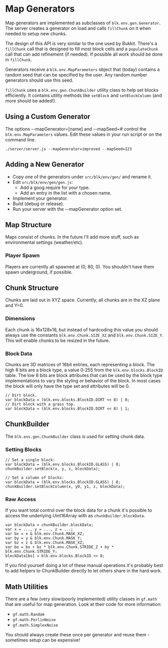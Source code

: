 # Map Generators

Map generators are implemented as subclasses of `blk.env.gen.Generator`.
The server creates a generator on load and calls `fillChunk` on it when needed
to setup new chunks.

The design of this API is very similar to the one used by Bukkit. There's a
`fillChunk` call that is designed to fill most block cells and a
`populateChunk` call that can add refinement (if needed). If possible all work
should be done in `fillChunk`.

Generators receive a `blk.env.MapParameters` object that (today) contains a
random seed that can be specified by the user. Any random number generators
should use this seed.

`fillChunk` uses a `blk.env.gen.ChunkBuilder` utility class to help set blocks
efficiently. It contains utility methods like `setBlock` and `setBlockColumn`
(and more should be added!).

## Using a Custom Generator

The options --mapGenerator=[name] and --mapSeed=# control the
`blk.env.MapParameters` values. Edit these values in your run script or on
the command line.

```
./server/server.js --mapGenerator=improved --mapSeed=123
```

## Adding a New Generator

* Copy one of the generators under `src/blk/env/gen/` and rename it.
* Edit `src/blk/env/gen/gen.js`:
  * Add a goog.require for your type.
  * Add an entry in the list with a chosen name.
* Implement your generator.
* Build (debug or release).
* Run your server with the --mapGenerator option set.

## Map Structure

Maps consist of chunks. In the future I'll add more stuff, such as environmental
settings (weather/etc).

### Player Spawn

Players are currently all spawned at (0, 80, 0). You shouldn't have them spawn
underground, if possible.

## Chunk Structure

Chunks are laid out in XYZ space. Currently, all chunks are in the XZ plane
and Y=0.

### Dimensions

Each chunk is 16x128x16, but instead of hardcoding this value you should always
use the constants `blk.env.Chunk.SIZE_XZ` and `blk.env.Chunk.SIZE_Y`. This
will enable chunks to be resized in the future.

### Block Data

Chunks are 3D matrices of 16bit entries, each representing a block.
The high 8 bits are a block type, a value 0-255 from the
`blk.env.blocks.BlockID` table. The low 8 bits are block attributes that can be
used by the block type implementations to vary the styling or behavior of the
block. In most cases the block will only have the type set and attributes
will be 0.

```
// Dirt block.
var blockData = (blk.env.blocks.BlockID.DIRT << 8) | 0;
// Dirt block with a grass top.
var blockData = (blk.env.blocks.BlockID.DIRT << 8) | 1;
```

## ChunkBuilder

The `blk.env.gen.ChunkBuilder` class is used for setting chunk data.

### Setting Blocks

```
// Set a single block:
var blockData = (blk.env.blocks.BlockID.GLASS) | 0;
chunkBuilder.setBlock(x, y, z, blockData);
```

```
// Set a column of blocks:
var blockData = (blk.env.blocks.BlockID.GLASS) | 0;
chunkBuilder.setBlockColumn(x, y0, y1, z, blockData);
```

### Raw Access

If you want total control over the block data for a chunk it's possible to
access the underlying Uint16Array with as `chunkBuilder.blockData`.

```
var blockData = chunkBuilder.blockData;
var x = ..., y = ..., z = ...;
var bx = x & blk.env.Chunk.MASK_XZ;
var by = y & blk.env.Chunk.MASK_Y;
var bz = z & blk.env.Chunk.MASK_XZ;
var bo = bx + bz * blk.env.Chunk.STRIDE_Z + by * blk.env.Chunk.STRIDE_Y;
blockData[bo] = blk.env.blocks.BlockID << 8;
```

If you find yourself doing a lot of these manual operations it's probably best
to add helpers to ChunkBuilder directly to let others share in the hard work.

## Math Utilities

There are a few (very slow/poorly implemented) utility classes in `gf.math` that
are useful for map generation. Look at their code for more information:

* `gf.math.Random`
* `gf.math.PerlinNoise`
* `gf.math.SimplexNoise`

You should always create these once per generator and reuse them - sometimes
setup can be expensive!
